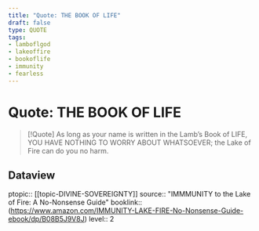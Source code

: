 ```yaml
---
title: "Quote: THE BOOK OF LIFE"
draft: false
type: QUOTE
tags:
- lamboflgod
- lakeoffire
- bookoflife
- immunity
- fearless
---
```


# Quote: THE BOOK OF LIFE
> [!Quote]
> As long as your name is written in the Lamb’s Book of LIFE, YOU HAVE NOTHING TO WORRY ABOUT WHATSOEVER; the Lake of Fire can do you no harm.

## Dataview
ptopic:: [[topic-DIVINE-SOVEREIGNTY]]
source:: "IMMMUNITY to the Lake of Fire: A No-Nonsense Guide"
booklink:: (https://www.amazon.com/IMMUNITY-LAKE-FIRE-No-Nonsense-Guide-ebook/dp/B08B5J9V8J)
level:: 2